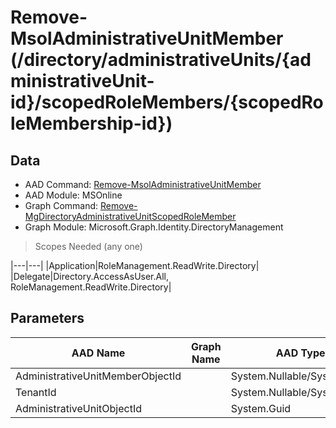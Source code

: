 # Remove-MsolAdministrativeUnitMember (/directory/administrativeUnits/{administrativeUnit-id}/scopedRoleMembers/{scopedRoleMembership-id})

## Data

+ AAD Command: [Remove-MsolAdministrativeUnitMember](https://docs.microsoft.com/en-us/powershell/module/MSOnline/Remove-MsolAdministrativeUnitMember)
+ AAD Module: MSOnline
+ Graph Command: [Remove-MgDirectoryAdministrativeUnitScopedRoleMember](https://docs.microsoft.com/en-us/powershell/module/Microsoft.Graph.Identity.DirectoryManagement/Remove-MgDirectoryAdministrativeUnitScopedRoleMember)
+ Graph Module: Microsoft.Graph.Identity.DirectoryManagement

> Scopes Needed (any one)

|---|---|
|Application|RoleManagement.ReadWrite.Directory|
|Delegate|Directory.AccessAsUser.All, RoleManagement.ReadWrite.Directory|

## Parameters

|AAD Name|Graph Name|AAD Type|Graph Type|Infos|
|---|---|---|---|---|
|AdministrativeUnitMemberObjectId||System.Nullable/System.Guid|||
|TenantId||System.Nullable/System.Guid|||
|AdministrativeUnitObjectId||System.Guid|||

